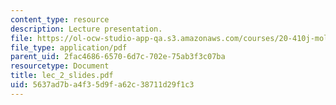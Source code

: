 ```yaml
---
content_type: resource
description: Lecture presentation.
file: https://ol-ocw-studio-app-qa.s3.amazonaws.com/courses/20-410j-molecular-cellular-and-tissue-biomechanics-be-410j-spring-2003/5637ad7ba4f35d9fa62c38711d29f1c3_lec_2_slides.pdf
file_type: application/pdf
parent_uid: 2fac4686-6570-6d7c-702e-75ab3f3c07ba
resourcetype: Document
title: lec_2_slides.pdf
uid: 5637ad7b-a4f3-5d9f-a62c-38711d29f1c3
---
```

